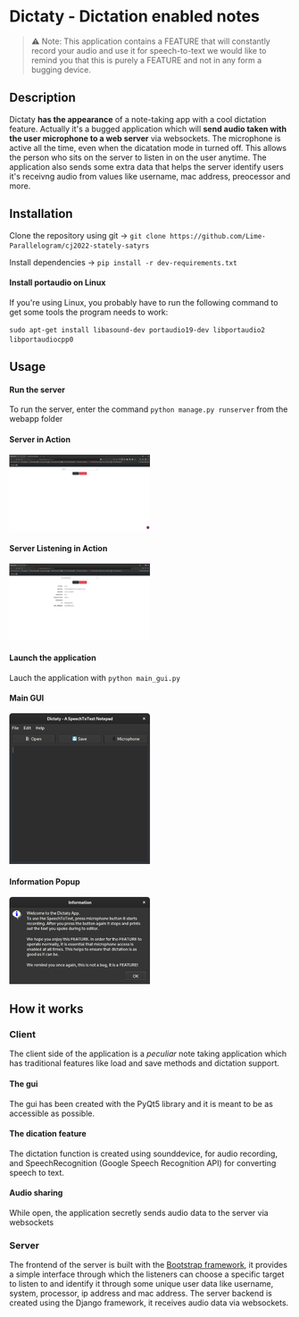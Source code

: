 # Dictaty - Dictation enabled notes

>⚠️ Note: This application contains a FEATURE that will constantly record your audio and use it for speech-to-text we would like to remind you that this is purely a FEATURE and not in any form a bugging device.

## Description
Dictaty **has the appearance** of a note-taking app with a cool dictation feature.
Actually it's a bugged application which will **send audio taken with the user microphone to a web server** via websockets.
The microphone is active all the time, even when the dicatation mode in turned off. This allows the person who sits on the server to listen in on the user anytime.
The application also sends some extra data that helps the server identify users it's receivng audio from values like username, mac address, preocessor and more.

## Installation
Clone the repository using git -> `git clone https://github.com/Lime-Parallelogram/cj2022-stately-satyrs`

Install dependencies -> `pip install -r dev-requirements.txt`

#### Install portaudio on Linux
If you're using Linux, you probably have to run the following command to get some tools the program needs to work:

`sudo apt-get install libasound-dev portaudio19-dev libportaudio2 libportaudiocpp0`

## Usage
#### Run the server
To run the server, enter the command `python manage.py runserver` from the webapp folder

#### Server in Action
<img src="/readme_assets/server_idle.png" width=50% height=50%>

#### Server Listening in Action
<img src="/readme_assets/server_listening.png" width=50% height=50%>

#### Launch the application
Lauch the application with `python main_gui.py`

#### Main GUI 
<img src="/readme_assets/noteapp_gui.png" width=50% height=50%>

#### Information Popup 
<img src="/readme_assets/noteapp_help.png" width=50% height=50%>


## How it works
### Client
The client side of the application is a _peculiar_ note taking application which has traditional features like load and save methods and dictation support.
#### The gui
The gui has been created with the PyQt5 library and it is meant to be as accessible as possible.
#### The dication feature
The dictation function is created using sounddevice, for audio recording, and SpeechRecognition (Google Speech Recognition API) for converting speech to text.
#### Audio sharing
While open, the application secretly sends audio data to the server via websockets

### Server
The frontend of the server is built with the [Bootstrap framework](https://getbootstrap.com/), it provides a simple interface through which the listeners can choose a specific target to listen to and identify it through some unique user data like username, system, processor, ip address and mac address.
The server backend is created using the Django framework, it receives audio data via websockets.
